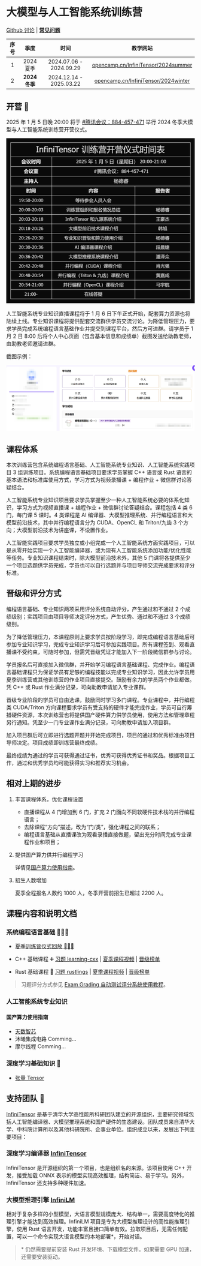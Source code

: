 ﻿# 大模型与人工智能系统训练营

[Github 讨论](https://github.com/orgs/LearningInfiniTensor/discussions)
|
[**常见问题**](../qa/doc-2024w.md)

| 序号 | 季度 | 时间 | 教学网站
|:---:|:----:|:---:|:-:
| 1 | 2024 夏季 | 2024.07.06 - 2024.09.29 | [opencamp.cn/InfiniTensor/2024summer](https://opencamp.cn/InfiniTensor/camp/2024summer)
| 2 | **2024 冬季** | 2024.12.14 - 2025.03.22 | [opencamp.cn/InfiniTensor/2024winter](https://opencamp.cn/InfiniTensor/camp/2024winter)

## 开营 🎉

2025 年 1 月 5 日晚 20:00 将于 [#腾讯会议：884-457-471](https://meeting.tencent.com/dm/I9qQfw3KHOpm) 举行 2024 冬季大模型与人工智能系统训练营开营仪式。

![开营仪式](startup.png)

人工智能系统专业知识直播课程将于 1 月 6 日下午正式开始，配套算力资源也将陆续上线。专业知识课程将提供配套交流群供学员交流讨论。为降低管理压力，要求学员完成系统编程语言基础作业并提交到课程平台，然后方可进群。请学员于 1 月 2 日 8:00 后将个人中心页面（包含基本信息和成绩单）截图发送给助教老师，由助教老师邀请进群。

截图示例：

![个人中心](personal.png)

## 课程体系

本次训练营包含系统编程语言基础、人工智能系统专业知识、人工智能系统实践项目 3 组训练项目。系统编程语言基础项目要求学员掌握 C++ 语言或 Rust 语言的基本语法和标准库使用方式，学习方式为视频录播课 + 编程作业 + 微信群讨论答疑结合。

人工智能系统专业知识项目要求学员掌握至少一种人工智能系统必要的体系化知识，学习方式为视频直播课 + 编程作业 + 微信群讨论答疑结合。课程包括 4 类 6 门，每门课 5 课时。4 类课程是 AI 编译器、大模型推理系统、并行编程语言和大模型前沿技术，其中并行编程语言分为 CUDA、OpenCL 和 Triton/九齿 3 个方向；大模型前沿技术为讲座课，不设置作业。

人工智能实践项目要求学员独立或小组完成一个人工智能系统方面实践项目，可以是从零开始实现一个人工智能编译器，或为现有人工智能系统添加功能/优化性能等任务。专业知识课程结束时，除大模型前沿技术外，其他 5 门课将各提供至少一个项目选题供学员完成，学员也可以自行选题并与项目导师交流完成要求和评分标准。

## 晋级和评分方式

编程语言基础、专业知识两项采用评分系统自动评分，产生通过和不通过 2 个成绩级别；实践项目由项目导师决定评分方式，产生优秀、通过和不通过 3 个成绩级别。

为了降低管理压力，本课程原则上要求学员按阶段学习，即完成编程语言基础后可参加专业知识学习，完成专业知识学习后可参加实践项目。所有课程签到、观看直播课不受约束，可随时参加，但需凭晋级凭证才能加入下一阶段微信群参与讨论。

学员报名后可直接加入微信群，并开始学习编程语言基础课程、完成作业。编程语言基础课程只为保证学员有足够的编程技能以完成专业知识学习，因此允许学员用夏季训练营或其他训练营的作业项目直接提交。鼓励有余力的学员两个作业都做。凭 C++ 或 Rust 作业满分记录，可向助教申请加入专业课群。

晋级专业阶段的学员可自由选课，鼓励同时学习多门课程。专业课程中，并行编程类 CUDA/Triton 方向课程要求学员有受支持的硬件才能完成作业，学员可自行筹措硬件资源，本次训练营也将提供国产硬件算力供学员使用，使用方法和管理章程另行通知。凭至少一门专业课作业满分记录，可向助教申请加入项目群。

加入项目群后可立即进行选题开题并开始完成项目，项目的通过和优秀标准由项目导师决定。项目成绩即训练营最终成绩。

最终成绩为通过的学员可获得通过证书，优秀可获得优秀证书和奖品。根据项目工作，通过和优秀学员均可能获得实习和推荐实习机会。

## 相对上期的进步

1. 丰富课程体系，优化课程设置

   - 直播课程从 4 门增加到 6 门，扩充 2 门面向不同软硬件技术栈的并行编程语言；
   - 去除课程“方向”描述，改为“门/类”，强化课程之间的联系；
   - 编程语言基础从直播课改为观看录播直接做题，留出充分时间完成专业课程作业和项目；

2. 提供国产算力供并行编程学习

   详情见[国产算力使用指南](#国产算力使用指南)。

3. 招生人数增加

   夏季全程报名人数约 1000 人，冬季开营前招生已超过 2200 人。

## 课程内容和说明文档

### 系统编程语言基础 🧑‍💻💯

- [夏季训练营仪式回放 🎉🎉🎉](https://opencamp.cn/InfiniTensor/camp/2024winter/stage/0?tab=video)

- C++ 基础课程 ➕ [习题 learning-cxx](https://github.com/LearningInfiniTensor/learning-cxx)
  |
  [夏季课程视频](https://opencamp.cn/InfiniTensor/camp/2024summer/stage/1?tab=video)
  |
  [晋级榜单](https://opencamp.cn/InfiniTensor/camp/2024winter/stage/1?tab=rank)

- Rust 基础课程 🦀 [习题 rustlings](https://rustlings.cool/)
  |
  [夏季课程视频](https://opencamp.cn/InfiniTensor/camp/2024summer/stage/2?tab=video)
  |
  [晋级榜单](https://opencamp.cn/InfiniTensor/camp/2024winter/stage/2?tab=rank)

> 习题评分方式参见 [Exam Grading 自动测试评分系统使用教程](../exam-grading-user-guide/doc.md)。

### 人工智能系统专业知识

#### 国产算力使用指南

- [天数智芯](/server/iluvatar/doc.md)
- 沐曦集成电路 Comming...
- 摩尔线程 Comming...

### 深度学习基础知识 📖

- [张量 Tensor](../reading/tensor.md)

## 支持团队 🤝

[InfiniTensor](https://github.com/InfiniTensor) 是基于清华大学高性能所科研团队建立的开源组织，主要研究领域包括人工智能编译器、大模型推理系统和国产硬件的生态建设。团队成员来自清华大学、中科院计算所以及其他科研院所、企事业单位。组织成立以来，发展出下列主要项目：

### 深度学习编译器 [InfiniTensor](https://github.com/InfiniTensor/InfiniTensor)

InfiniTensor 是开源组织的第一个项目，也是组织名的来源。该项目使用 C++ 开发，接受加载 ONNX 表示的模型实现高效推理，结构简洁、易于学习。另外，InfiniTensor 还支持多种硬件加速。

### 大模型推理引擎 [InfiniLM](https://github.com/InfiniTensor/InfiniLM)

相对于复杂多样的小型模型，大语言模型规模庞大、结构单一，需要高度特化的推理引擎才能达到高效推理。InfiniLM 项目是专为大模型推理设计的高性能推理引擎，使用 Rust 语言开发，功能丰富且接口简单有效。拉取项目后，无需任何配置，可以一个命令实现大语言模型的本地部署*，开始对话。

> \* 仍然需要提前安装 Rust 开发环境、下载模型文件。如果需要 GPU 加速，还需要安装驱动。
